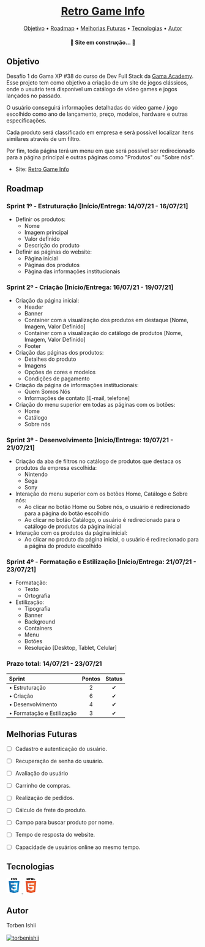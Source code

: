 **<h1 align="center"><ins>[Retro Game Info](https://retro-game-info.vercel.app/)</ins></h1>**

<p align="center">
 <a href="#objetivo">Objetivo</a> •
 <a href="#roadmap">Roadmap</a> • 
 <a href="#melhorias-futuras">Melhorias Futuras</a> • 
 <a href="#tecnologias">Tecnologias</a> • 
 <a href="#autor">Autor</a>
</p>

<h4 align="center"> 
	🚧  Site em construção...  🚧 
</h4>

## Objetivo

Desafio 1 do Gama XP #38 do curso de Dev Full Stack da [Gama Academy](https://www.gama.academy/ "Site da Gama Academy"). Esse projeto tem como objetivo a criação de um site de jogos clássicos, onde o usuário terá disponível um catálogo de vídeo games e jogos lançados no passado.

O usuário conseguirá informações detalhadas do vídeo game / jogo escolhido como ano de lançamento, preço, modelos, hardware e outras especificações.

Cada produto será classificado em empresa e será possível localizar itens similares através de um filtro.

Por fim, toda página terá um menu em que será possível ser redirecionado para a página principal e outras páginas como "Produtos" ou "Sobre nós".

- Site: [Retro Game Info](https://retro-game-info.vercel.app/)

## Roadmap 

### Sprint 1º - Estruturação [Início/Entrega: 14/07/21 - 16/07/21]

* Definir os produtos:
    * Nome
    * Imagem principal
    * Valor definido
    * Descrição do produto
* Definir as páginas do website:
    * Página inicial
    * Páginas dos produtos 
    * Página das informações institucionais

### Sprint 2º - Criação [Início/Entrega: 16/07/21 - 19/07/21]

* Criação da página inicial:
    * Header
    * Banner
    * Container com a visualização dos produtos em destaque [Nome, Imagem, Valor Definido]
    * Container com a visualização do catálogo de produtos [Nome, Imagem, Valor Definido]
    * Footer
* Criação das páginas dos produtos:
    * Detalhes do produto
    * Imagens
    * Opções de cores e modelos
    * Condições de pagamento
* Criação da página de informações institucionais:
    * Quem Somos Nós
    * Informações de contato [E-mail, telefone]
* Criação do menu superior em todas as páginas com os botões:
    * Home
    * Catálogo
    * Sobre nós
  
### Sprint 3º - Desenvolvimento [Início/Entrega: 19/07/21 - 21/07/21]

* Criação da aba de filtros no catálogo de produtos que destaca os produtos da empresa escolhida:
    * Nintendo
    * Sega
    * Sony
* Interação do menu superior com os botões Home, Catálogo e Sobre nós:
    * Ao clicar no botão Home ou Sobre nós, o usuário é redirecionado para a página do botão escolhido
    * Ao clicar no botão Catálogo, o usuário é redirecionado para o catálogo de produtos da página inicial
* Interação com os produtos da página inicial:
    * Ao clicar no produto da página inicial, o usuário é redirecionado para a página do produto escolhido


### Sprint 4º - Formatação e Estilização [Início/Entrega: 21/07/21 - 23/07/21]

* Formatação:
    * Texto
    * Ortografia
* Estilização:
    * Tipografia
    * Banner
    * Background
    * Containers
    * Menu 
    * Botões
    * Resolução [Desktop, Tablet, Celular]

### **Prazo total: 14/07/21 - 23/07/21**

| Sprint                     | Pontos   |     Status     |
| :------------------------- | :------: | :------------: |
| • Estruturação             |    2     |    &#10004;    |
| • Criação                  |    6     |    &#10004;    |
| • Desenvolvimento          |    4     |    &#10004;    |
| • Formatação e Estilização |    3     |    &#10004;    |

## Melhorias Futuras

- [ ] Cadastro e autenticação do usuário.
- [ ] Recuperação de senha do usuário.
- [ ] Avaliação do usuário
- [ ] Carrinho de compras.
- [ ] Realização de pedidos.
- [ ] Cálculo de frete do produto.
- [ ] Campo para buscar produto por nome.
- [ ] Tempo de resposta do website.
- [ ] Capacidade de usuários online ao mesmo tempo.



## Tecnologias

<p align="left"> <a href="https://www.w3schools.com/css/" target="_blank"> <img src="https://raw.githubusercontent.com/devicons/devicon/master/icons/css3/css3-original-wordmark.svg" alt="css3" width="40" height="40"/> </a> <a href="https://www.w3.org/html/" target="_blank"> <img src="https://raw.githubusercontent.com/devicons/devicon/master/icons/html5/html5-original-wordmark.svg" alt="html5" width="40" height="40"/> </a> </p>

## Autor

Torben Ishii 

<a href="https://linkedin.com/in/torbenishii" target="blank"><img align="center" src="https://raw.githubusercontent.com/rahuldkjain/github-profile-readme-generator/master/src/images/icons/Social/linked-in-alt.svg" alt="torbenishii" height="30" width="40" /></a>
</p>


